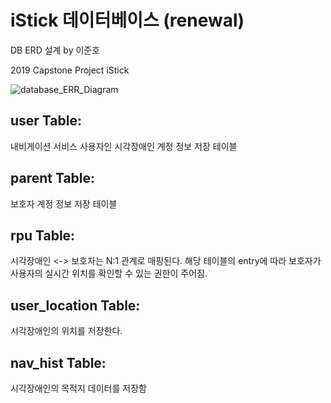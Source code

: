 # iStick 데이터베이스 (renewal)

DB ERD 설계 by 이준호

2019 Capstone Project iStick

![database_ERR_Diagram](https://user-images.githubusercontent.com/38856112/170178548-e448ec18-5ba9-4c2f-b619-10ae5eee0ee0.PNG)

## user Table:
내비게이션 서비스 사용자인 시각장애인 계정 정보 저장 테이블

## parent Table:
보호자 계정 정보 저장 테이블

## rpu Table:
시각장애인 <-> 보호자는 N:1 관계로 매핑된다. 해당 테이블의 entry에 따라 보호자가 사용자의 실시간 위치를 확인할 수 있는 권한이 주어짐.

## user_location Table:
시각장애인의 위치를 저장한다.

## nav_hist Table:
시각장애인의 목적지 데이터를 저장함


